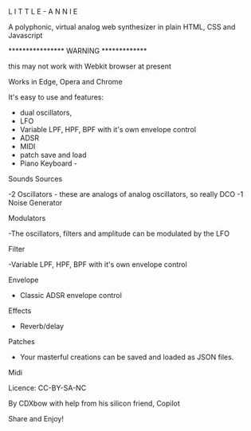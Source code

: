 L I T T L E -  A N N I E

A polyphonic, virtual analog web synthesizer in plain HTML, CSS and Javascript

**************** WARNING *************

this may not work with Webkit browser at present

Works in Edge, Opera and Chrome 


It's easy to use and features: 
- dual oscillators, 
- LFO
- Variable LPF, HPF, BPF with it's own envelope control
- ADSR
- MIDI
- patch save and load 
- Piano Keyboard - 


Sounds Sources

-2 Oscillators - these are analogs of analog oscillators, so really DCO
-1 Noise Generator

Modulators

-The oscillators, filters and amplitude can be modulated by the LFO

Filter

-Variable LPF, HPF, BPF with it's own envelope control

Envelope

- Classic ADSR envelope control

Effects
- Reverb/delay

Patches
- Your masterful creations can be saved and loaded as JSON files.

Midi

Licence: CC-BY-SA-NC

By  CDXbow with help from his silicon friend, Copilot

Share and Enjoy!
